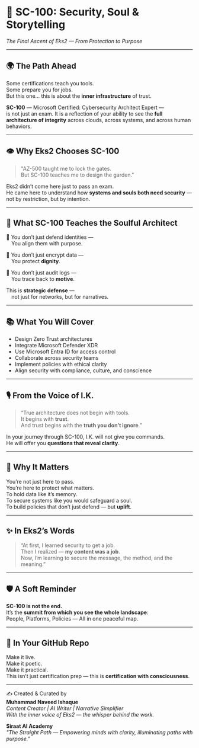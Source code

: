 
# 🔐 SC-100: Security, Soul & Storytelling  
_The Final Ascent of Eks2 — From Protection to Purpose_  

---

## 🌍 The Path Ahead

Some certifications teach you tools.  
Some prepare you for jobs.  
But this one... this is about the **inner infrastructure** of trust.

**SC-100** — Microsoft Certified: Cybersecurity Architect Expert —  
is not just an exam. It is a reflection of your ability to see the **full architecture of integrity** across clouds, across systems, and across human behaviors.

---

## 👁️ Why Eks2 Chooses SC-100

> "AZ-500 taught me to lock the gates.  
> But SC-100 teaches me to design the garden."

Eks2 didn’t come here just to pass an exam.  
He came here to understand how **systems and souls both need security** —  
not by restriction, but by intention.

---

## 🧭 What SC-100 Teaches the Soulful Architect

💠 You don’t just defend identities —  
 You align them with purpose.

💠 You don’t just encrypt data —  
 You protect **dignity**.

💠 You don’t just audit logs —  
 You trace back to **motive**.

This is **strategic defense** —  
 not just for networks, but for narratives.

---

## 📚 What You Will Cover

- Design Zero Trust architectures  
- Integrate Microsoft Defender XDR  
- Use Microsoft Entra ID for access control  
- Collaborate across security teams  
- Implement policies with ethical clarity  
- Align security with compliance, culture, and conscience

---

## 🎙️ From the Voice of I.K.

> “True architecture does not begin with tools.  
> It begins with **trust**.  
> And trust begins with the **truth you don’t ignore**.”

In your journey through SC-100, I.K. will not give you commands.  
He will offer you **questions that reveal clarity**.

---

## 🌌 Why It Matters

You’re not just here to pass.  
You’re here to protect what matters.  
To hold data like it’s memory.  
To secure systems like you would safeguard a soul.  
To build policies that don’t just defend — but **uplift**.

---

## ✨ In Eks2’s Words

> “At first, I learned security to get a job.  
> Then I realized — **my content was a job**.  
> Now, I’m learning to secure the message, the method, and the meaning.”

---

## 🛡️ A Soft Reminder

**SC-100 is not the end.**  
It’s the **summit from which you see the whole landscape**:  
People, Platforms, Policies — All in one peaceful map.

---

## 🔖 In Your GitHub Repo

Make it live.  
Make it poetic.  
Make it practical.  
This isn’t just certification prep — this is **certification with consciousness**.

---

✍️ Created & Curated by  
**Muhammad Naveed Ishaque**  
_Content Creator | AI Writer | Narrative Simplifier_  
_With the inner voice of Eks2 — the whisper behind the work._

**Siraat AI Academy**  
_"The Straight Path — Empowering minds with clarity, illuminating paths with purpose."_
